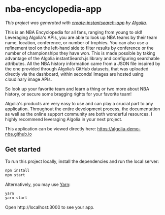# nba-encyclopedia-app

_This project was generated with [create-instantsearch-app](https://github.com/algolia/create-instantsearch-app) by [Algolia](https://algolia.com)._

This is an NBA Encyclopedia for all fans, ranging from young to old! Leveraging Algolia's APIs, you are able to look up NBA teams by their team name, location, conference, or number of trophies. You can also use a refinement tool on the left-hand side to filter results by conference or the number of championships they have won. This is made possible by taking advantage of the Algolia instantSearch.js library and configuring searchable attributes. All the NBA history information came from a JSON file inspired by the one provided through Algolia’s GitHub datasets, that was uploaded directly via the dashboard, within seconds! Images are hosted using cloudinary image APIs.

So look up your favorite team and learn a thing or two more about NBA history, or secure some bragging rights for your favorite team! 

Algolia's products are very easy to use and can play a crucial part to any application. Throughout the entire development process, the documentation as well as the online support community are both wonderful resources. I highly recommend leveraging Algolia in your next project.

This application can be viewed directly here: https://algolia-demo-nba.github.io



## Get started

To run this project locally, install the dependencies and run the local server:

```sh
npm install
npm start
```

Alternatively, you may use [Yarn](https://http://yarnpkg.com/):

```sh
yarn
yarn start
```

Open http://localhost:3000 to see your app.
